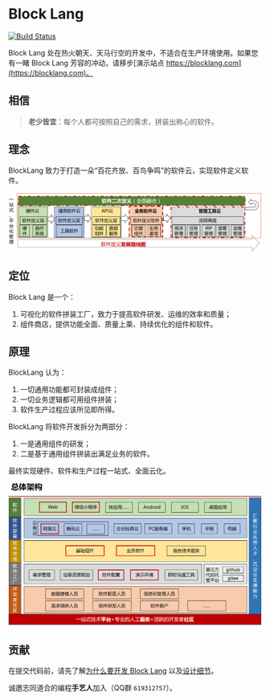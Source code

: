 ﻿# Block Lang

[![Build Status](https://travis-ci.org/blocklang/blocklang.com.svg?branch=master)](https://travis-ci.org/blocklang/blocklang.com)

Block Lang 处在热火朝天、天马行空的开发中，不适合在生产环境使用。如果您有一睹 Block Lang 芳容的冲动，请移步[演示站点 https://blocklang.com](https://blocklang.com)。

## 相信

> **老少皆宜**：每个人都可按照自己的需求，拼装出称心的软件。

## 理念

BlockLang 致力于打造一朵“百花齐放、百鸟争鸣”的软件云，实现软件定义软件。

![Block Lang Idea](docs/spec/images/blocklang-idea.png)

## 定位

Block Lang 是一个：

1. 可视化的软件拼装工厂，致力于提高软件研发、运维的效率和质量；
2. 组件商店，提供功能全面、质量上乘、持续优化的组件和软件。

## 原理

BlockLang 认为：

1. 一切通用功能都可封装成组件；
2. 一切业务逻辑都可用组件拼装；
3. 软件生产过程应该所见即所得。

BlockLang 将软件开发拆分为两部分：

1. 一是通用组件的研发；
2. 二是基于通用组件拼装出满足业务的软件。

最终实现硬件、软件和生产过程一站式、全面云化。

![Block Lang Architecture](docs/spec/images/blocklang-architecture.png)

## 贡献

在提交代码前，请先了解[为什么要开发 Block Lang](./docs/help/why.md) 以及[设计细节](./doc/program.md)。

诚邀志同道合的编程**手艺人**加入（QQ群 `619312757`）。